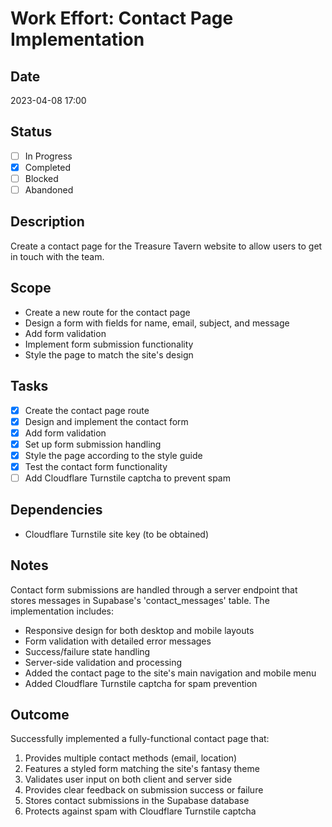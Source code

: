 # Work Effort: Contact Page Implementation

## Date
2023-04-08 17:00

## Status
- [ ] In Progress
- [x] Completed
- [ ] Blocked
- [ ] Abandoned

## Description
Create a contact page for the Treasure Tavern website to allow users to get in touch with the team.

## Scope
- Create a new route for the contact page
- Design a form with fields for name, email, subject, and message
- Add form validation
- Implement form submission functionality
- Style the page to match the site's design

## Tasks
- [x] Create the contact page route
- [x] Design and implement the contact form
- [x] Add form validation
- [x] Set up form submission handling
- [x] Style the page according to the style guide
- [x] Test the contact form functionality
- [ ] Add Cloudflare Turnstile captcha to prevent spam

## Dependencies
- Cloudflare Turnstile site key (to be obtained)

## Notes
Contact form submissions are handled through a server endpoint that stores messages in Supabase's 'contact_messages' table. The implementation includes:

- Responsive design for both desktop and mobile layouts
- Form validation with detailed error messages
- Success/failure state handling
- Server-side validation and processing
- Added the contact page to the site's main navigation and mobile menu
- Added Cloudflare Turnstile captcha for spam prevention

## Outcome
Successfully implemented a fully-functional contact page that:
1. Provides multiple contact methods (email, location)
2. Features a styled form matching the site's fantasy theme
3. Validates user input on both client and server side
4. Provides clear feedback on submission success or failure
5. Stores contact submissions in the Supabase database
6. Protects against spam with Cloudflare Turnstile captcha